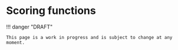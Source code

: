 # Scoring functions

!!! danger "DRAFT"

    This page is a work in progress and is subject to change at any moment.
